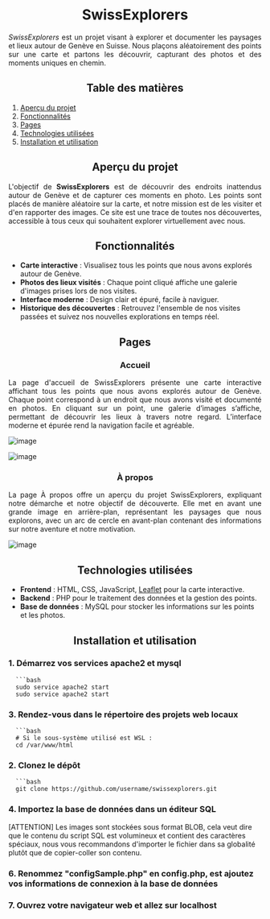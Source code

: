 <h1 align="center">SwissExplorers</h1>

<p align="justify"><em>SwissExplorers</em> est un projet visant à explorer et documenter les paysages et lieux autour de Genève en Suisse. Nous plaçons aléatoirement des points sur une carte et partons les découvrir, capturant des photos et des moments uniques en chemin.</p>

<h2 align="center">Table des matières</h2>

1. [Aperçu du projet](#aperçu-du-projet)
2. [Fonctionnalités](#fonctionnalités)
3. [Pages](#pages)
4. [Technologies utilisées](#technologies-utilisées)
5. [Installation et utilisation](#installation-et-utilisation)

<h2 align="center">Aperçu du projet</h2>

<p align="justify">L'objectif de <strong>SwissExplorers</strong> est de découvrir des endroits inattendus autour de Genève et de capturer ces moments en photo. Les points sont placés de manière aléatoire sur la carte, et notre mission est de les visiter et d'en rapporter des images. Ce site est une trace de toutes nos découvertes, accessible à tous ceux qui souhaitent explorer virtuellement avec nous.</p>

<h2 align="center">Fonctionnalités</h2>

- **Carte interactive** : Visualisez tous les points que nous avons explorés autour de Genève.
- **Photos des lieux visités** : Chaque point cliqué affiche une galerie d'images prises lors de nos visites.
- **Interface moderne** : Design clair et épuré, facile à naviguer.
- **Historique des découvertes** : Retrouvez l'ensemble de nos visites passées et suivez nos nouvelles explorations en temps réel.

<h2 align="center">Pages</h2>
<h3 align="center">Accueil</h3>
<p align="justify">La page d'accueil de SwissExplorers présente une carte interactive affichant tous les points que nous avons explorés autour de Genève. Chaque point correspond à un endroit que nous avons visité et documenté en photos. En cliquant sur un point, une galerie d’images s’affiche, permettant de découvrir les lieux à travers notre regard. L’interface moderne et épurée rend la navigation facile et agréable.</p>

![image](https://github.com/user-attachments/assets/fa017289-1ac8-4722-8f38-79a9a7db68ef)

![image](https://github.com/user-attachments/assets/af786df3-1f3c-4d06-ae4b-c03f0622b2cf)


<h3 align="center">À propos</h3>

<p align="justify">La page À propos offre un aperçu du projet SwissExplorers, expliquant notre démarche et notre objectif de découverte. Elle met en avant une grande image en arrière-plan, représentant les paysages que nous explorons, avec un arc de cercle en avant-plan contenant des informations sur notre aventure et notre motivation.</p>

![image](https://github.com/user-attachments/assets/abf60c5e-71de-44d0-9bfc-1a72020b98a5)

<h2 align="center">Technologies utilisées</h2>

- **Frontend** : HTML, CSS, JavaScript, [Leaflet](https://leafletjs.com/) pour la carte interactive.
- **Backend** : PHP pour le traitement des données et la gestion des points.
- **Base de données** : MySQL pour stocker les informations sur les points et les photos.

<h2 align="center">Installation et utilisation</h2>

<h3>1. Démarrez vos services apache2 et mysql</h3>

      ```bash
      sudo service apache2 start
      sudo service apache2 start

<h3>3. Rendez-vous dans le répertoire des projets web locaux</h3>

      ```bash
      # Si le sous-système utilisé est WSL :
      cd /var/www/html

<h3>2. Clonez le dépôt</h3>
      
      ```bash
      git clone https://github.com/username/swissexplorers.git

<h3>4. Importez la base de données dans un éditeur SQL</h3>
   [ATTENTION] Les images sont stockées sous format BLOB, cela veut dire que le contenu du script SQL est volumineux et contient des caractères spéciaux, nous vous recommandons d'importer le fichier dans sa globalité plutôt que de copier-coller son contenu.

<h3>6. Renommez "configSample.php" en config.php, est ajoutez vos informations de connexion à la base de données</h3>

<h3>7. Ouvrez votre navigateur web et allez sur localhost</h3>
